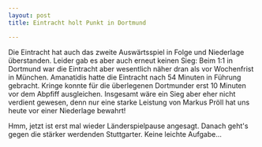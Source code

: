 ```yaml
---
layout: post
title: Eintracht holt Punkt in Dortmund

---
```


Die Eintracht hat auch das zweite Auswärtsspiel in Folge und Niederlage überstanden. Leider gab es aber auch erneut keinen Sieg: Beim 1:1 in Dortmund war die Eintracht aber wesentlich näher dran als vor Wochenfrist in München. Amanatidis hatte die Eintracht nach 54 Minuten in Führung gebracht. Kringe konnte für die überlegenen Dortmunder erst 10 Minuten vor dem Abpfiff ausgleichen. Insgesamt wäre ein Sieg aber eher nicht verdient gewesen, denn nur eine starke Leistung von Markus Pröll hat uns heute vor einer Niederlage bewahrt!

Hmm, jetzt ist erst mal wieder Länderspielpause angesagt. Danach geht's gegen die stärker werdenden Stuttgarter. Keine leichte Aufgabe...
